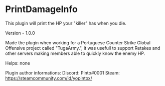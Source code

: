 # PrintDamageInfo
This plugin will print the HP your "killer" has when you die.

Version - 1.0.0

Made the plugin when working for a Portuguese Counter Strike Global Offensive project called "TugaArmy.", it was usefull to support Retakes and other servers making members able to quickly know the enemy HP.

Helps: none

Plugin author informations:
Discord: Pinto#0001
Steam: https://steamcommunity.com/id/yopintox/

